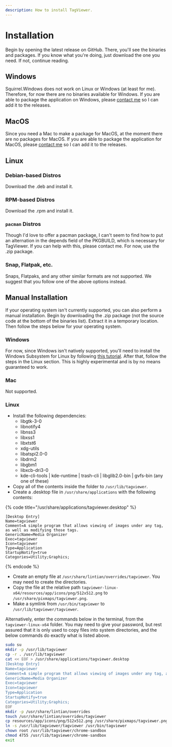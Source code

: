 ```yaml
---
description: How to install TagViewer.
---
```


# Installation

Begin by opening the latest release on GitHub. There, you'll see the binaries and packages. If you know what you're doing, just download the one you need. If not, continue reading.

## Windows

Squirrel.Windows does not work on Linux or Windows \(at least for me\). Therefore, for now there are no binaries available for Windows. If you are able to package the application on Windows, please [contact me](mailto:mattf53190@gmail.com?subject=TagViewer:+I+can+package+for+Windows) so I can add it to the releases.

## MacOS

Since you need a Mac to make a package for MacOS, at the moment there are no packages for MacOS. If you are able to package the application for MacOS, please [contact me](mailto:mattf53190@gmail.com?subject=TagViewer:+I+can+package+for+MacOS) so I can add it to the releases.

## Linux

### Debian-based Distros

Download the .deb and install it.

### RPM-based Distros

Download the .rpm and install it.

### `pacman` Distros

Though I'd love to offer a pacman package, I can't seem to find how to put an alternation in the depends field of the PKGBUILD, which is necessary for TagViewer. If you can help with this, please contact me. For now, use the .zip package.

### Snap, Flatpak, etc.

Snaps, Flatpaks, and any other similar formats are not supported. We suggest that you follow one of the above options instead.

## Manual Installation

If your operating system isn't currently supported, you can also perform a manual installation. Begin by downloading the .zip package \(not the source code at the bottom of the binaries list\). Extract it in a temporary location. Then follow the steps below for your operating system.

### Windows

For now, since Windows isn't natively supported, you'll need to install the Windows Subsystem for Linux by following [this tutorial](https://docs.microsoft.com/en-us/windows/wsl/install-win10). After that, follow the steps in the Linux section. This is highly experimental and is by no means guaranteed to work.

### Mac

Not supported.

### Linux

* Install the following dependencies:
  * libgtk-3-0
  * libnotify4
  * libnss3
  * libxss1
  * libxtst6
  * xdg-utils
  * libatspi2.0-0
  * libdrm2
  * libgbm1
  * libxcb-dri3-0
  * kde-cli-tools \| kde-runtime \| trash-cli \| libglib2.0-bin \| gvfs-bin \(any one of these\)
* Copy all of the contents inside the folder to `/usr/lib/tagviewer`.
* Create a .desktop file in `/usr/share/applications` with the following contents:

{% code title="/usr/share/applications/tagviewer.desktop" %}
```text
[Desktop Entry]
Name=tagviewer
Comment=A simple program that allows viewing of images under any tag, as well as modifying those tags.
GenericName=Media Organizer
Exec=tagviewer
Icon=tagviewer
Type=Application
StartupNotify=true
Categories=Utility;Graphics;
```
{% endcode %}

* Create an empty file at `/usr/share/lintian/overrides/tagviewer`. You may need to create the directories.
* Copy the file at the relative path `tagviewer-linux-x64/resources/app/icons/png/512x512.png` to `/usr/share/pixmaps/tagviewer.png`.
* Make a symlink from `/usr/bin/tagviewer` to `/usr/lib/tagviewer/tagviewer`.

Alternatively, enter the commands below in the terminal, from the `tagviewer-linux-x64` folder. You may need to give your password, but rest assured that it is only used to copy files into system directories, and the below commands do exactly what is listed above.

```bash
sudo su
mkdir -p /usr/lib/tagviewer
cp -r . /usr/lib/tagviewer
cat << EOF > /usr/share/applications/tagviewer.desktop
[Desktop Entry]
Name=tagviewer
Comment=A simple program that allows viewing of images under any tag, as well as modifying those tags.
GenericName=Media Organizer
Exec=tagviewer
Icon=tagviewer
Type=Application
StartupNotify=true
Categories=Utility;Graphics;
EOF
mkdir -p /usr/share/lintian/overrides
touch /usr/share/lintian/overrides/tagviewer
cp resources/app/icons/png/512x512.png /usr/share/pixmaps/tagviewer.png
ln -s /usr/lib/tagviewer/tagviewer /usr/bin/tagviewer
chown root /usr/lib/tagviewer/chrome-sandbox
chmod 4755 /usr/lib/tagviewer/chrome-sandbox
exit
```

